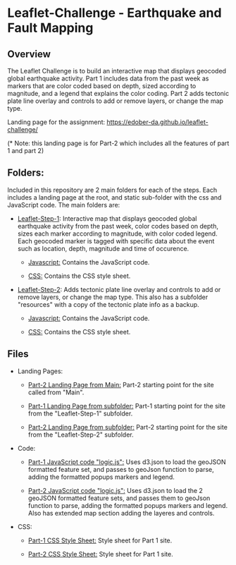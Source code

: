 # Leaflet-Challenge - Earthquake and Fault Mapping


## Overview

The Leaflet Challenge is to build an interactive map that displays geocoded global earthquake activity. Part 1 includes data from the past week as markers that are color coded based on depth, sized according to magnitude, and a legend that explains the color coding. Part 2 adds tectonic plate line overlay and controls to add or remove layers, or change the map type.


Landing page for the assignment: https://edober-da.github.io/leaflet-challenge/

(* Note: this landing page is for Part-2 which includes all the features of part 1 and part 2)



## Folders: 

Included in this repository are 2 main folders for each of the steps.  Each includes a landing page at the root, and static sub-folder with the css and JavaScript code. The main folders are:   
 
- [Leaflet-Step-1](Leaflet-Step-1): Interactive map that displays geocoded global earthquake activity from the past week, color codes based on depth, sizes each marker according to magnitude, with color coded legend. Each geocoded marker is tagged with specific data about the event such as location, depth, magnitude and time of occurence.   
  
  * [Javascript:](Leaflet-Step-1/static/js) Contains the JavaScript code.
  
  * [CSS:](Leaflet-Step-1/static/css) Contains the CSS style sheet.

- [Leaflet-Step-2](Leaflet-Step-2): Adds tectonic plate line overlay and controls to add or remove layers, or change the map type.  This also has a subfolder "resources" with a copy of the tectonic plate info as a backup.

  * [Javascript:](Leaflet-Step-2/static/js) Contains the JavaScript code.
  
  * [CSS:](Leaflet-Step-2/static/css) Contains the CSS style sheet.

   
## Files

- Landing Pages:

   * [Part-2 Landing Page from Main:](index.html) Part-2 starting point for the site called from "Main". 

   * [Part-1 Landing Page from subfolder:](Leaflet-Step-1/index.html) Part-1 starting point for the site from the "Leaflet-Step-1" subfolder. 

   * [Part-2 Landing Page from subfolder:](Leaflet-Step-2/index.html) Part-2 starting point for the site from the "Leaflet-Step-2" subfolder. 


- Code:

  * [Part-1 JavaScript code "logic.js":](Leaflet-Step-1/static/js/logic.js) Uses d3.json to load the geoJSON formatted feature set, and passes to geoJson function to parse, adding the formatted popups markers and legend. 

  * [Part-2 JavaScript code "logic.js":](Leaflet-Step-2/static/js/logic.js) Uses d3.json to load the 2 geoJSON formatted feature sets, and passes them to geoJson function to parse, adding the formatted popups markers and legend. Also has extended map section adding the layeres and controls. 

- CSS:

  * [Part-1 CSS Style Sheet:](Leaflet-Step-1/static/css/style.css) Style sheet for Part 1 site. 

  * [Part-2 CSS Style Sheet:](Leaflet-Step-2/static/css/style.css) Style sheet for Part 1 site. 
   